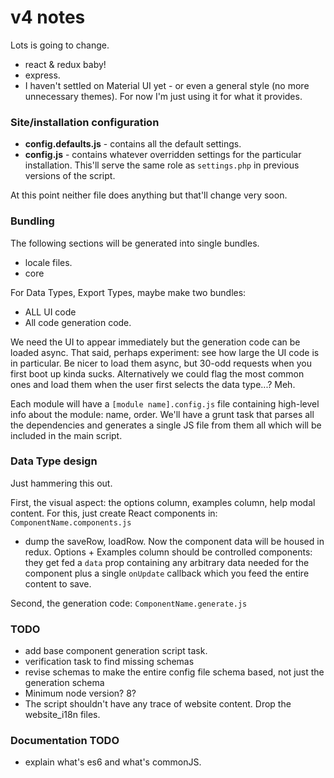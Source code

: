 # v4 notes

Lots is going to change. 

- react & redux baby!
- express. 
- I haven't settled on Material UI yet - or even a general style (no more unnecessary themes). For now I'm just using
it for what it provides.


### Site/installation configuration 

- **config.defaults.js** - contains all the default settings. 
- **config.js** - contains whatever overridden settings for the particular installation. This'll serve the 
same role as `settings.php` in previous versions of the script. 

At this point neither file does anything but that'll change very soon. 




### Bundling

The following sections will be generated into single bundles.

- locale files. 
- core 

For Data Types, Export Types, maybe make two bundles:
- ALL UI code
- All code generation code. 

We need the UI to appear immediately but the generation code can be loaded async. That said, perhaps experiment: see
how large the UI code is in particular. Be nicer to load them async, but 30-odd requests when you first boot up kinda
sucks. Alternatively we could flag the most common ones and load them when the user first selects the data type...? Meh.    

Each module will have a `[module name].config.js` file containing high-level info about the module: name, order. We'll 
have a grunt task that parses all the dependencies and generates a single JS file from them all which will be included
in the main script. 


### Data Type design

Just hammering this out.

First, the visual aspect: the options column, examples column, help modal content. For this, just create
React components in:  
    `ComponentName.components.js`

- dump the saveRow, loadRow. Now the component data will be housed in redux. Options + Examples column should be 
controlled components: they get fed a `data` prop containing any arbitrary data needed for the component plus a single
`onUpdate` callback which you feed the entire content to save. 

Second, the generation code:
    `ComponentName.generate.js`


### TODO

- add base component generation script task.
- verification task to find missing schemas
- revise schemas to make the entire config file schema based, not just the generation schema
- Minimum node version? 8?
- The script shouldn't have any trace of website content. Drop the website_i18n files.


### Documentation TODO

- explain what's es6 and what's commonJS. 
